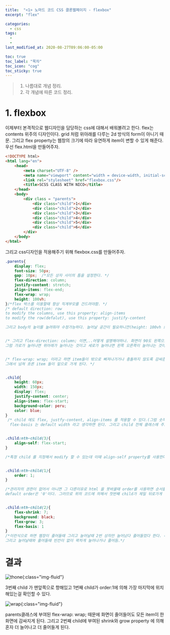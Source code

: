 ```yaml
---
title:  "<1> 노마드 코드 CSS 클론웹페이지 - flexbox"
excerpt: "flex"

categories:
  - css
tags:
  - 
  - 
last_modified_at: 2020-08-27T09:06:00-05:00

toc: true
toc_label: "목차"
toc_icon: "cog"
toc_sticky: true
---
```


> 1. 나름대로 개념 정리.  
> 2. 각 개념에 따른 코드 정리.  


# 1. flexbox

이제부터 본격적으로 웹디자인을 담당하는 css에 대해서 배워볼려고 한다. flex는 contents 위주의 디자인이다. grid 처럼 위아래를 다루는 2d 방식의 form이 아니기 때문. 그리고 flex property는 웹창의 크기에 따라 유연하게 item이 변할 수 있게 해준다.  우선 flex.html을 만들어주자.


```html
<!DOCTYPE html>
<html lang="en">
    <head>
        <meta charset="UTF-8" />
        <meta name="viewport" content="width = device-width, initial-scale = 1.0" />
        <link rel="stylesheet" href="flexbox.css"/>
        <title>SCSS CLASS WITH NICO</title>
    </head>
    <body>
        <div class = "parents">
            <div class="child">1</div>
            <div class="child">2</div>
            <div class="child">3</div>                 
            <div class="child">4</div>
            <div class="child">5</div>
            <div class="child">6</div> 
        </div>
    </body>
</html>
```

그리고 css디자인을 적용해주기 위해 flexbox.css를 만들어주자.

```css
.parents{
    display: flex;    
    font-size: 50px;
    gap: 10px;  /*모든 상자 사이의 틈을 설정한다. */
    flex-direction: column;
    justify-content: stretch;
    align-items: flex-end;
    flex-wrap: wrap;
    height: 100vh;
}/*flex 박스를 이용할때 항상 직계부모를 건드려야함. */
/* default direction: row
to modify the columns, use this property: align-items
to modify the row(defalut), use this property: justify-content

그리고 body의 높이를 늘려줘야 수정가능하다. 늘어날 공간이 필요하니깐(height: 100vh 로 해줌--화면을 100%활용함)


/* 그리고 flex-direction: column; 이면,..어떻게 설명해야하나. 화면이 90도 왼쪽으로 돌아갔다고 보면 된다
그럼 가로가 늘어나면 위아래가 늘어나는 것이고 세로가 늘어나면 왼쪽 오른쪽이 늘어나는 것이다. */


/* flex-wrap: wrap; 이라고 하면 item들이 밖으로 삐져나가거나 충돌하지 않도록 감싸준다고 생각하면 된다. 
그래서 넘쳐 흐른 item 들이 밑으로 가게 된다. */


.child{    
    height: 60px;
    width: 150px;
    display: flex;
    justify-content: center;
    align-items: flex-start;    
    background-color: peru;
    color: blue;
}
 /* child 에도 flex, justfy-content, align-items 를 적용할 수 있다.(그럼 숫자의 위치가 바뀌겠지.) 
  flex-basis 는 default width 라고 생각하면 된다. 그리고 child 전체 클래스에 주로 적용된다. */


.child:nth-child(3){
    align-self: flex-start;
}

/*특정 child 를 지정해서 modify 할 수 있는데 이때 align-self property를 사용한다. */


.child:nth-child(1){
    order: 1;
}

/*관리자의 권한이 없어서 아니면 그 다른이유로 html 을 못바꿀때 order를 사용하면 순서를 바꿀 수 있다. 그리고 참고로
default order은 '0'이다. 그러므로 위의 코드에 의해서 첫번째 child가 제일 뒤로가게 된다.*/


.child:nth-child(2){
    flex-shrink: 7;
    background: black;
    flex-grow: 3;
    flex-basis: 1
} 
/*이런식으로 하면 웹창이 줄어들때 그리고 늘어날때 2번 상자만 늘어났다 줄어들었다 한다. 다른상자에 비해 
그리고 늘어날때와 줄어들때 빈칸이 없이 꽉차게 늘어나거나 줄어듬.*/
```

# 결과

![thone](https://yeonghunko.github.io/assets/img/css/thone.png){:class="img-fluid"}

3번째 child 가 맨앞쪽으로 향해있고 1번째 child가 order:1에 의해 가장 마지막에 위치해있는걸 확인할 수 있다.


![wrap](https://yeonghunko.github.io/assets/img/css/wrap.png){:class="img-fluid"}


parents클래스에 부여된 flex-wrap: wrap; 때문에 화면이 줄어들어도 모든 item이 한 화면에 감싸지게 된다. 그리고 2번째 child에 부여된 shrink와 grow property 에 의해 혼자 더 늘어나고 더 줄어들게 된다.

